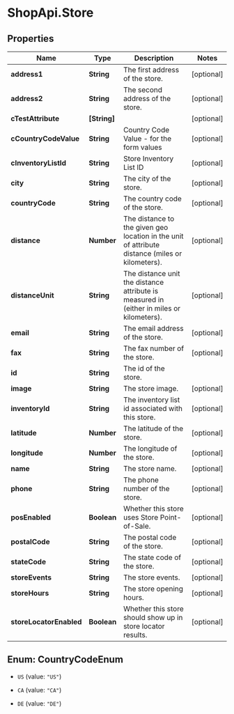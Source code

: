 # ShopApi.Store

## Properties

Name | Type | Description | Notes
------------ | ------------- | ------------- | -------------
**address1** | **String** | The first address of the store. | [optional] 
**address2** | **String** | The second address of the store. | [optional] 
**cTestAttribute** | **[String]** |  | [optional] 
**cCountryCodeValue** | **String** | Country Code Value - for the form values | [optional] 
**cInventoryListId** | **String** | Store Inventory List ID | [optional] 
**city** | **String** | The city of the store. | [optional] 
**countryCode** | **String** | The country code of the store. | [optional] 
**distance** | **Number** | The distance to the given geo location in the unit of attribute distance (miles or kilometers). | [optional] 
**distanceUnit** | **String** | The distance unit the distance attribute is measured in (either in miles or kilometers). | [optional] 
**email** | **String** | The email address of the store. | [optional] 
**fax** | **String** | The fax number of the store. | [optional] 
**id** | **String** | The id of the store. | 
**image** | **String** | The store image. | [optional] 
**inventoryId** | **String** | The inventory list id associated with this store. | [optional] 
**latitude** | **Number** | The latitude of the store. | [optional] 
**longitude** | **Number** | The longitude of the store. | [optional] 
**name** | **String** | The store name. | [optional] 
**phone** | **String** | The phone number of the store. | [optional] 
**posEnabled** | **Boolean** | Whether this store uses Store Point-of-Sale. | [optional] 
**postalCode** | **String** | The postal code of the store. | [optional] 
**stateCode** | **String** | The state code of the store. | [optional] 
**storeEvents** | **String** | The store events. | [optional] 
**storeHours** | **String** | The store opening hours. | [optional] 
**storeLocatorEnabled** | **Boolean** | Whether this store should show up in store locator results. | [optional] 



## Enum: CountryCodeEnum


* `US` (value: `"US"`)

* `CA` (value: `"CA"`)

* `DE` (value: `"DE"`)




